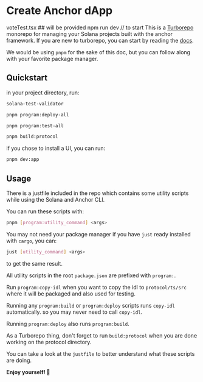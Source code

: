 # Create Anchor dApp
voteTest.tsx   ## will be provided
npm run dev // to start
This is a [Turborepo](https://turbo.build/repo) monorepo for managing your Solana projects built with the anchor framework. If you are new to turborepo, you can start by reading the [docs](https://turbo.build/repo/docs).

We would be using `pnpm` for the sake of this doc, but you can follow along with your favorite package manager.

## Quickstart

in your project directory, run:

```sh
solana-test-validator
```
```sh
pnpm program:deploy-all
```
```sh
pnpm program:test-all
```
```sh
pnpm build:protocol
```

if you chose to install a UI, you can run:

```sh
pnpm dev:app
```

## Usage

There is a justfile included in the repo which contains some utility scripts while using the Solana and Anchor CLI.

You can run these scripts with:

```sh
pnpm [program:utility_command] <args>
```

You may not need your package manager if you have `just` ready installed with `cargo`, you can:

```sh
just [utility_command] <args>
```

to get the same result.

All utility scripts in the root `package.json` are prefixed with `program:`.

Run `program:copy-idl` when you want to copy the idl to `protocol/ts/src` where it will be packaged and also used for testing.

Running any `program:build` or `program:deploy` scripts runs `copy-idl` automatically. so you may never need to call `copy-idl`.

Running `program:deploy` also runs `program:build`.

As a Turborepo thing, don't forget to run `build:protocol` when you are done working on the protocol directory.

You can take a look at the `justfile` to better understand what these scripts are doing.

**Enjoy yourself! 🫡**
